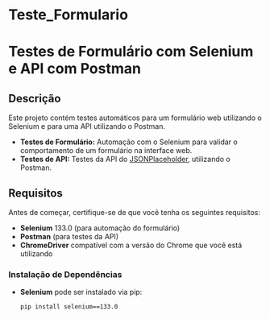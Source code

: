 # Teste_Formulario

# Testes de Formulário com Selenium e API com Postman

## Descrição

Este projeto contém testes automáticos para um formulário web utilizando o Selenium e para uma API utilizando o Postman. 

- **Testes de Formulário:** Automação com o Selenium para validar o comportamento de um formulário na interface web.
- **Testes de API:** Testes da API do [JSONPlaceholder](https://jsonplaceholder.typicode.com/), utilizando o Postman.

## Requisitos

Antes de começar, certifique-se de que você tenha os seguintes requisitos:

- **Selenium** 133.0 (para automação do formulário)
- **Postman** (para testes da API)
- **ChromeDriver** compatível com a versão do Chrome que você está utilizando

### Instalação de Dependências

- **Selenium** pode ser instalado via pip:
  
  ```bash
  pip install selenium==133.0
